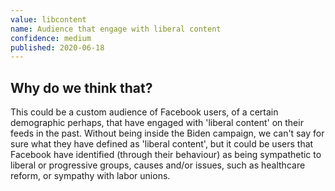 ```yaml
---
value: libcontent
name: Audience that engage with liberal content
confidence: medium
published: 2020-06-18
---
```


## Why do we think that?

This could be a custom audience of Facebook users, of a certain demographic perhaps, that have engaged with 'liberal content' on their feeds in the past. Without being inside the Biden campaign, we can't say for sure what they have defined as 'liberal content', but it could be users that Facebook have identified (through their behaviour) as being sympathetic to liberal or progressive groups, causes and/or issues, such as healthcare reform, or sympathy with labor unions.
